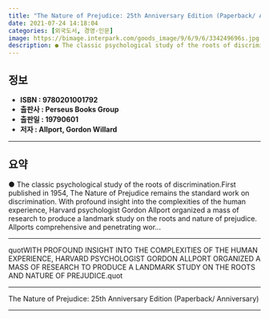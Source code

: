 ```yaml
---
title: "The Nature of Prejudice: 25th Anniversary Edition (Paperback/ Anniversary)"
date: 2021-07-24 14:18:04
categories: [외국도서, 경영-인문]
image: https://bimage.interpark.com/goods_image/9/6/9/6/334249696s.jpg
description: ● The classic psychological study of the roots of discrimination.First published in 1954, The Nature of Prejudice remains the standard work on discrimination.
---
```


## **정보**

- **ISBN : 9780201001792**
- **출판사 : Perseus Books Group**
- **출판일 : 19790601**
- **저자 : Allport, Gordon Willard**

------



## **요약**

●  The classic psychological study of the roots of discrimination.First published in 1954, The Nature of Prejudice remains the standard work on discrimination. With profound insight into the complexities of the human experience, Harvard psychologist Gordon Allport organized a mass of research to produce a landmark study on the roots and nature of prejudice. Allports comprehensive and penetrating wor...

------

quotWITH PROFOUND INSIGHT INTO THE COMPLEXITIES OF THE HUMAN EXPERIENCE, HARVARD PSYCHOLOGIST GORDON ALLPORT ORGANIZED A MASS OF RESEARCH TO PRODUCE A LANDMARK STUDY ON THE ROOTS AND NATURE OF PREJUDICE.quot

------


The Nature of Prejudice: 25th Anniversary Edition (Paperback/ Anniversary) 

------


